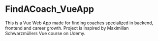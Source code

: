 # FindACoach_VueApp
This is a Vue Web App made for finding coaches specialized in backend, frontend and career growth. Project is inspired by Maximilian Schwarzmüllers Vue course on Udemy.
